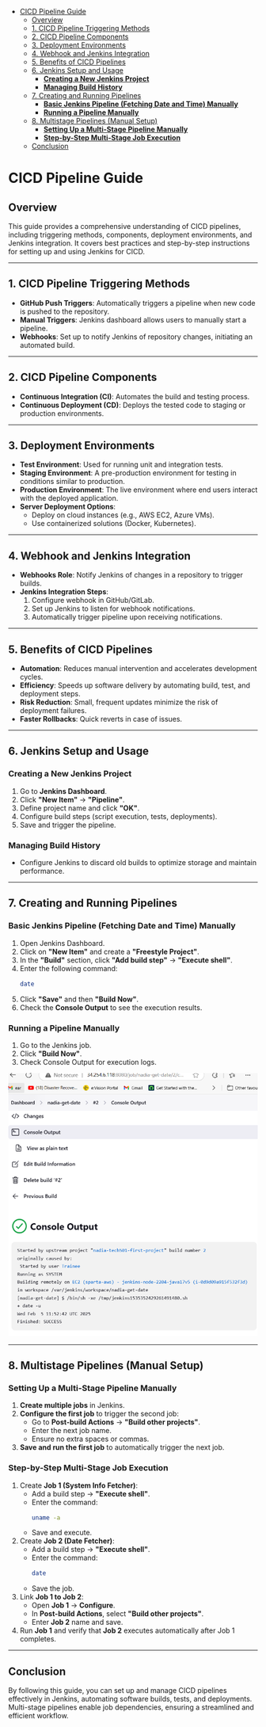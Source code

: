 - [CICD Pipeline Guide](#cicd-pipeline-guide)
  - [Overview](#overview)
  - [1. CICD Pipeline Triggering Methods](#1-cicd-pipeline-triggering-methods)
  - [2. CICD Pipeline Components](#2-cicd-pipeline-components)
  - [3. Deployment Environments](#3-deployment-environments)
  - [4. Webhook and Jenkins Integration](#4-webhook-and-jenkins-integration)
  - [5. Benefits of CICD Pipelines](#5-benefits-of-cicd-pipelines)
  - [6. Jenkins Setup and Usage](#6-jenkins-setup-and-usage)
    - [**Creating a New Jenkins Project**](#creating-a-new-jenkins-project)
    - [**Managing Build History**](#managing-build-history)
  - [7. Creating and Running Pipelines](#7-creating-and-running-pipelines)
    - [**Basic Jenkins Pipeline (Fetching Date and Time) Manually**](#basic-jenkins-pipeline-fetching-date-and-time-manually)
    - [**Running a Pipeline Manually**](#running-a-pipeline-manually)
  - [8. Multistage Pipelines (Manual Setup)](#8-multistage-pipelines-manual-setup)
    - [**Setting Up a Multi-Stage Pipeline Manually**](#setting-up-a-multi-stage-pipeline-manually)
    - [**Step-by-Step Multi-Stage Job Execution**](#step-by-step-multi-stage-job-execution)
  - [Conclusion](#conclusion)

# CICD Pipeline Guide

## Overview

This guide provides a comprehensive understanding of CICD pipelines, including triggering methods, components, deployment environments, and Jenkins integration. It covers best practices and step-by-step instructions for setting up and using Jenkins for CICD.

---

## 1. CICD Pipeline Triggering Methods

- **GitHub Push Triggers**: Automatically triggers a pipeline when new code is pushed to the repository.
- **Manual Triggers**: Jenkins dashboard allows users to manually start a pipeline.
- **Webhooks**: Set up to notify Jenkins of repository changes, initiating an automated build.

---

## 2. CICD Pipeline Components

- **Continuous Integration (CI)**: Automates the build and testing process.
- **Continuous Deployment (CD)**: Deploys the tested code to staging or production environments.

---

## 3. Deployment Environments

- **Test Environment**: Used for running unit and integration tests.
- **Staging Environment**: A pre-production environment for testing in conditions similar to production.
- **Production Environment**: The live environment where end users interact with the deployed application.
- **Server Deployment Options**:
  - Deploy on cloud instances (e.g., AWS EC2, Azure VMs).
  - Use containerized solutions (Docker, Kubernetes).

---

## 4. Webhook and Jenkins Integration

- **Webhooks Role**: Notify Jenkins of changes in a repository to trigger builds.
- **Jenkins Integration Steps**:
  1. Configure webhook in GitHub/GitLab.
  2. Set up Jenkins to listen for webhook notifications.
  3. Automatically trigger pipeline upon receiving notifications.

---

## 5. Benefits of CICD Pipelines

- **Automation**: Reduces manual intervention and accelerates development cycles.
- **Efficiency**: Speeds up software delivery by automating build, test, and deployment steps.
- **Risk Reduction**: Small, frequent updates minimize the risk of deployment failures.
- **Faster Rollbacks**: Quick reverts in case of issues.

---

## 6. Jenkins Setup and Usage

### **Creating a New Jenkins Project**

1. Go to **Jenkins Dashboard**.
2. Click **"New Item"** → **"Pipeline"**.
3. Define project name and click **"OK"**.
4. Configure build steps (script execution, tests, deployments).
5. Save and trigger the pipeline.

### **Managing Build History**

- Configure Jenkins to discard old builds to optimize storage and maintain performance.

---

## 7. Creating and Running Pipelines

### **Basic Jenkins Pipeline (Fetching Date and Time) Manually**

1. Open Jenkins Dashboard.
2. Click on **"New Item"** and create a **"Freestyle Project"**.
3. In the **"Build"** section, click **"Add build step"** → **"Execute shell"**.
4. Enter the following command:
   ```sh
   date
   ```
5. Click **"Save"** and then **"Build Now"**.
6. Check the **Console Output** to see the execution results.

### **Running a Pipeline Manually**

1. Go to the Jenkins job.
2. Click **"Build Now"**.
3. Check Console Output for execution logs.

![date ](<images/Screenshot 2025-02-05 115838.png>)

---

## 8. Multistage Pipelines (Manual Setup)

### **Setting Up a Multi-Stage Pipeline Manually**

1. **Create multiple jobs** in Jenkins.
2. **Configure the first job** to trigger the second job:
   - Go to **Post-build Actions** → **"Build other projects"**.
   - Enter the next job name.
   - Ensure no extra spaces or commas.
3. **Save and run the first job** to automatically trigger the next job.

### **Step-by-Step Multi-Stage Job Execution**

1. Create **Job 1 (System Info Fetcher)**:
   - Add a build step → **"Execute shell"**.
   - Enter the command:
     ```sh
     uname -a
     ```
   - Save and execute.
2. Create **Job 2 (Date Fetcher)**:
   - Add a build step → **"Execute shell"**.
   - Enter the command:
     ```sh
     date
     ```
   - Save the job.
3. Link **Job 1 to Job 2**:
   - Open **Job 1** → **Configure**.
   - In **Post-build Actions**, select **"Build other projects"**.
   - Enter **Job 2** name and save.
4. Run **Job 1** and verify that **Job 2** executes automatically after Job 1 completes.

---

## Conclusion

By following this guide, you can set up and manage CICD pipelines effectively in Jenkins, automating software builds, tests, and deployments. Multi-stage pipelines enable job dependencies, ensuring a streamlined and efficient workflow.
